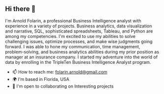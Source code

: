 ## Hi there 👋

I'm Arnold Folarin,  a professional Business Intelligence analyst with experience in a variety of projects. Business analytics, data visualization and narrative, SQL, sophisticated spreadsheets, Tableau, and Python are among my competencies. I'm excited to use my abilities to solve challenging issues, optimize processes, and make wise judgments going forward.  I was able to hone my communication, time management, problem-solving, and business analytics abilities during my prior position as manager at an insurance company. I started my adventure into the world of data by enrolling in the TripleTen Business Intelligence Analyst program.

- 📫 How to reach me: folarin.arnold@gmail.com
- 🌍 I'm based in Florida, USA
- 🤝 I'm open to collaborating on Interesting projects
